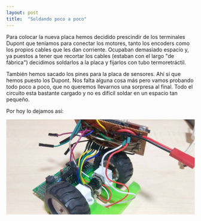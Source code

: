 ```yaml
---
layout: post
title:  "Soldando poco a poco"
---
```


Para colocar la nueva placa hemos decidido prescindir de los terminales
Dupont que teníamos para conectar los motores, tanto los encoders como
los propios cables que les dan corriente. Ocupaban demasiado espacio y,
ya puestos a tener que recortar los cables (estaban con el largo "de fábrica")
decidimos soldarlos a la placa y fijarlos con tubo termoretráctil.

También hemos sacado los pines para la placa de sensores. Ahí sí que hemos puesto
los Dupont. Nos falta alguna cosa más pero vamos probando todo poco a poco, que
no queremos llevarnos una sorpresa al final. Todo el circuito esta bastante cargado
y no es difícil soldar en un espacio tan pequeño.

Por hoy lo dejamos así:

![soldando1](../assets/2019-02-21-soldando1.jpg)
